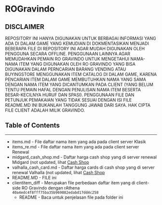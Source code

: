 ROGravindo
==========

## DISCLAIMER
REPOSITORY INI HANYA DIGUNAKAN UNTUK BERBAGAI INFORMASI YANG ADA DI DALAM GAME YANG KEMUDIAN DI DOKMENTASIKAN MENJADI BEBERAPA FILE DI REPOSITORY INI AGAR MUDAH DIGUNAKAN OLEH PENGGUNA SECARA OFFLINE. PENGGUNAAN LAINNYA AGAR MEMUDAHKAN PEMAIN RO GRAVINDO UNTUK MENGETAHUI NAMA-NAMA ITEM YANG DIGUNAKAN OLEH RO GRAVINDO YANG BISA DIGUNAKAN DALAM PERNCARIAN BARANG VENDING ATAU BUYINGSTORE MENGGUNAKAN ITEM CATALOG DI DALAM GAME, KARENA PENCARIAN ITEM DALAM GAME MEMBUTUHKAN NAMA YANG SAMA DENGAN NAMA ITEM YANG DICANTUMKAN PADA CLIENT (YANG BELUM TENTU PEMAIN HAFAL DENGAN PENULISAN NAMA ITEM BESERTA BESAR-KECILNYA HURUF DAN SPASI). PENGGUNAAN FILE DAN PETUNJUK PEMAKAIAN YANG TIDAK SESUAI DENGAN ISI FILE README.MD INI BUKANLAH TANGGUNG JAWAB DARI SAYA. HAK CIPTA FILE CLIENT ADALAH MILIK GRAVINDO.


## Table of Contents
---
* items.md              				- File daftar nama item yang ada pada client server Klasik
* items_re.md           				- File daftar nama item yang ada pada client server Renewal
* midgard_cash_shop.md  				- Daftar harga cash shop yang di server renewal Midgard (not updated, lihat [Cash Shop](https://ror.idrowiki.org/cash-shop/)
* valhalla_cash_card.md 				- Daftar harga cards di cash shop yang di server renewal Valhalla (not updated, lihat [Cash Shop](https://ror.idrowiki.org/cash-shop/)
* README.MD             				- FILE ini
* clientitem_diff       				- Merupakan file perbedaan daftar item yang di client-side RO Gravindo dengan rAthena `40a4edc4f8fff75ba35b969882edabd17dd4c258`
  * README              				- Baca untuk penjelasan file pada folder ini
